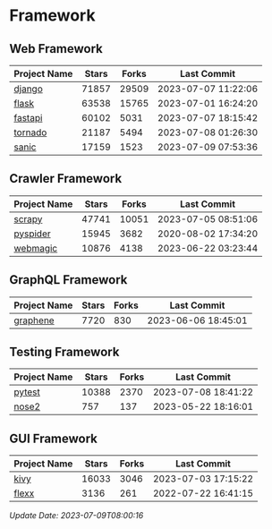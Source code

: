 # Framework

## Web Framework
| Project Name | Stars | Forks | Last Commit |
| ------------ | ----- | ----- | ----------- |
| [django](https://github.com/django/django) | 71857 | 29509 | 2023-07-07 11:22:06 |
| [flask](https://github.com/pallets/flask) | 63538 | 15765 | 2023-07-01 16:24:20 |
| [fastapi](https://github.com/tiangolo/fastapi) | 60102 | 5031 | 2023-07-07 18:15:42 |
| [tornado](https://github.com/tornadoweb/tornado) | 21187 | 5494 | 2023-07-08 01:26:30 |
| [sanic](https://github.com/sanic-org/sanic) | 17159 | 1523 | 2023-07-09 07:53:36 |

## Crawler Framework
| Project Name | Stars | Forks | Last Commit |
| ------------ | ----- | ----- | ----------- |
| [scrapy](https://github.com/scrapy/scrapy) | 47741 | 10051 | 2023-07-05 08:51:06 |
| [pyspider](https://github.com/binux/pyspider) | 15945 | 3682 | 2020-08-02 17:34:20 |
| [webmagic](https://github.com/code4craft/webmagic) | 10876 | 4138 | 2023-06-22 03:23:44 |

## GraphQL Framework
| Project Name | Stars | Forks | Last Commit |
| ------------ | ----- | ----- | ----------- |
| [graphene](https://github.com/graphql-python/graphene) | 7720 | 830 | 2023-06-06 18:45:01 |

## Testing Framework
| Project Name | Stars | Forks | Last Commit |
| ------------ | ----- | ----- | ----------- |
| [pytest](https://github.com/pytest-dev/pytest) | 10388 | 2370 | 2023-07-08 18:41:22 |
| [nose2](https://github.com/nose-devs/nose2) | 757 | 137 | 2023-05-22 18:16:01 |

## GUI Framework
| Project Name | Stars | Forks | Last Commit |
| ------------ | ----- | ----- | ----------- |
| [kivy](https://github.com/kivy/kivy) | 16033 | 3046 | 2023-07-03 17:15:22 |
| [flexx](https://github.com/flexxui/flexx) | 3136 | 261 | 2022-07-22 16:41:15 |

*Update Date: 2023-07-09T08:00:16*